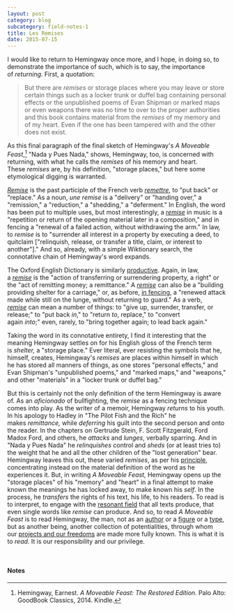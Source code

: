 ```yaml
---
layout: post
category: blog
subcategory: field-notes-1
title: Les Remises
date: 2015-07-15
---
```


I would like to return to Hemingway once more, and I hope, in doing so, to demonstrate the importance of such, which is to say, the importance of *returning.* First, a quotation:

> But there are *remises* or storage places where you may leave or store certain things such as a locker trunk or duffel bag containing personal effects or the unpublished poems of Evan Shipman or marked maps or even weapons there was no time to over to the proper authorities and this book contains material from the *remises* of my memory and of my heart. Even if the one has been tampered with and the other does not exist.

As this final paragraph of the final sketch of Hemingway's *A Moveable Feast*,[^1] "Nada y Pues Nada," shows, Hemingway, too, is concerned with returning, with what he calls the *remises* of his memory and heart. These *remises* are, by his definition, "storage places," but here some etymological digging is warranted.

[*Remise*](https://en.m.wiktionary.org/wiki/remise#French) is the past participle of the French verb [*remettre*](https://en.m.wiktionary.org/wiki/remettre), to "put back" or "replace." As a noun, *une remise* is a "delivery" or "handing over," a "remission," a "reduction," a "shedding," a "deferment." In English, the word has been put to multiple uses, but most interestingly, a [*remise*](https://en.m.wiktionary.org/wiki/remise) in music is a "repetition or return of the opening material later in a composition," and in fencing a "renewal of a failed action, without withdrawing the arm." In law, to *remise* is to "surrender all interest in a property by executing a deed, to quitclaim \["relinquish, release, or transfer a title, claim, or interest to another"\]." And so, already, with a simple Wiktionary search, the connotative chain of Hemingway's word expands.

The Oxford English Dictionary is similarly [productive](http://t.umblr.com/redirect?z=http%3A%2F%2Fwww.oed.com%2Fsearch%3FsearchType%3Ddictionary%26q%3Dremise%26_searchBtn%3DSearch&t=NTIyZDQ2MmY5OTY0ZjQxMGZjZGI5Mzc3ZTA2YWQ1ZmZiYWFkOTY1MCxmemF0Z1VyMg%3D%3D). Again, in law, a [*remise*](http://t.umblr.com/redirect?z=http%3A%2F%2Fwww.oed.com%2Fview%2FEntry%2F162203%3Frskey%3DuamrxH%26result%3D1%26isAdvanced%3Dfalse%23eid&t=OGUzOWE1NmQ3NjBhMzU1NmU2NDU0ODc4MGQyZWM1YzExNjI2YmI2NyxmemF0Z1VyMg%3D%3D) is the "action of transferring or surrendering property, a right" or the "act of remitting money; a remittance." A [*remise*](http://t.umblr.com/redirect?z=http%3A%2F%2Fwww.oed.com%2Fview%2FEntry%2F162204%3Frskey%3DuamrxH%26result%3D2%26isAdvanced%3Dfalse%23eid&t=OWJjNzJlNDAwYzEzYWZjZGI5MmZkMGI3M2NiNjU3NmZmM2UwZDlhYSxmemF0Z1VyMg%3D%3D) can also be a "building providing shelter for a carriage," or, as before, [in fencing](http://t.umblr.com/redirect?z=http%3A%2F%2Fwww.oed.com%2Fview%2FEntry%2F274952%3Frskey%3DuamrxH%26result%3D4%26isAdvanced%3Dfalse%23eid&t=MGVlODVmYTgwYWUxMDM5ZjY5NDI3OGZhZjc1ZWZkMzg0MWUxNTU4MSxmemF0Z1VyMg%3D%3D), a "renewed attack made while still on the lunge, without returning to guard." As a verb, [*remise*](http://t.umblr.com/redirect?z=http%3A%2F%2Fwww.oed.com%2Fview%2FEntry%2F162206%3Frskey%3DuamrxH%26result%3D5%26isAdvanced%3Dfalse%23eid&t=YjExMTliNmRiODhmNjUyYzU3Yjg4ZTc1NzIzZGUyMmFjMzYzMGMwNixmemF0Z1VyMg%3D%3D) can mean a number of things: to "give up, surrender, transfer, or release;" to "put back *in*," to "return *to*, replace," to "convert again *into*;" even, rarely, to "bring together again; to lead back again."

Taking the word in its connotative entirety, I find it interesting that the meaning Hemingway settles on for his English gloss of the French term is *shelter,* a "storage place." Ever literal, ever resisting the symbols that he, himself, creates, Hemingway's *remises* are places within himself in which he has stored all manners of things, as one stores "personal effects," and Evan Shipman's "unpublished poems," and "marked maps," and "weapons," and other "materials" in a "locker trunk or duffel bag."

But this is certainly not the only definition of the term Hemingway is aware of. As an *aficionado* of bullfighting, the *remise* as a fencing technique comes into play. As the writer of a memoir, Hemingway *returns* to his youth. In his apology to Hadley in "The Pilot Fish and the Rich" he makes *remittance,* while *deferring* his guilt into the second person and onto the reader. In the chapters on Gertrude Stein, F. Scott Fitzgerald, Ford Madox Ford, and others, he *attacks* and *lunges*, verbally sparring. And in "Nada y Pues Nada" he *relinquishes* control and *sheds* (or at least tries to) the weight that he and all the other children of the "lost generation" bear. Hemingway leaves this out, these varied *remises*, as per his [principle](https://www.theparisreview.org/interviews/4825/the-art-of-fiction-no-21-ernest-hemingway), concentrating instead on the material definition of the word as he experiences it. But, in writing *A Moveable Feast,* Hemingway opens up the "storage places" of his \"memory" and "heart" in a final attempt to make known the meanings he has locked away, to make known his *self*. In the process, he *transfers* the rights of his text, his life, to his readers. To read is to interpret, to engage with the [resonant field](/2015/07/14/reading-and-resonance) that all texts produce, that even single words like *remise* can produce. And so, to read *A Moveable Feast* is to read Hemingway, the man, not as an [author](https://en.wikipedia.org/wiki/Author_function) or a [figure](https://en.wikipedia.org/wiki/Historical_figure) or a [type](http://sociologyindex.com/typification.htm), but as another being, another collection of potentialities, through whom our [projects and our freedoms](http://localhost:4000/2015/05/23/the-field-and-the-other) are made more fully known. This is what it is to *read*. It is our responsibility and our privilege.

<br>

#### Notes

[^1]: Hemingway, Earnest. *A Moveable Feast: The Restored Edition.* Palo Alto: GoodBook Classics, 2014. Kindle.
